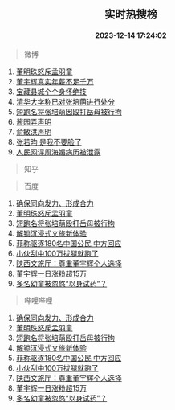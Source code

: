 <div align="center"><h2>实时热搜榜</h2><h4>2023-12-14 17:24:02</h4></div>

> 微博  

1. [董明珠怒斥孟羽童](https://s.weibo.com/weibo?q=%23%E8%91%A3%E6%98%8E%E7%8F%A0%E6%80%92%E6%96%A5%E5%AD%9F%E7%BE%BD%E7%AB%A5%23&t=31&band_rank=1&Refer=top)<br />
2. [董宇辉真实年薪不足千万](https://s.weibo.com/weibo?q=%23%E8%91%A3%E5%AE%87%E8%BE%89%E7%9C%9F%E5%AE%9E%E5%B9%B4%E8%96%AA%E4%B8%8D%E8%B6%B3%E5%8D%83%E4%B8%87%23&t=31&band_rank=2&Refer=top)<br />
3. [宝藏县城个个身怀绝技](https://s.weibo.com/weibo?q=%23%E5%AE%9D%E8%97%8F%E5%8E%BF%E5%9F%8E%E4%B8%AA%E4%B8%AA%E8%BA%AB%E6%80%80%E7%BB%9D%E6%8A%80%23&t=31&band_rank=3&Refer=top)<br />
4. [清华大学称已对张培萌进行处分](https://s.weibo.com/weibo?q=%23%E6%B8%85%E5%8D%8E%E5%A4%A7%E5%AD%A6%E7%A7%B0%E5%B7%B2%E5%AF%B9%E5%BC%A0%E5%9F%B9%E8%90%8C%E8%BF%9B%E8%A1%8C%E5%A4%84%E5%88%86%23&t=31&band_rank=4&Refer=top)<br />
5. [短跑名将张培萌因殴打岳母被行拘](https://s.weibo.com/weibo?q=%23%E7%9F%AD%E8%B7%91%E5%90%8D%E5%B0%86%E5%BC%A0%E5%9F%B9%E8%90%8C%E5%9B%A0%E6%AE%B4%E6%89%93%E5%B2%B3%E6%AF%8D%E8%A2%AB%E8%A1%8C%E6%8B%98%23&t=31&band_rank=5&Refer=top)<br />
6. [酱园弄声明](https://s.weibo.com/weibo?q=%E9%85%B1%E5%9B%AD%E5%BC%84%E5%A3%B0%E6%98%8E&t=31&band_rank=6&Refer=top)<br />
7. [俞敏洪声明](https://s.weibo.com/weibo?q=%23%E4%BF%9E%E6%95%8F%E6%B4%AA%E5%A3%B0%E6%98%8E%23&t=31&band_rank=7&Refer=top)<br />
8. [张若昀 是我不要脸了](https://s.weibo.com/weibo?q=%E5%BC%A0%E8%8B%A5%E6%98%80%20%E6%98%AF%E6%88%91%E4%B8%8D%E8%A6%81%E8%84%B8%E4%BA%86&t=31&band_rank=8&Refer=top)<br />
9. [人民网评周海媚病历被泄露](https://s.weibo.com/weibo?q=%23%E4%BA%BA%E6%B0%91%E7%BD%91%E8%AF%84%E5%91%A8%E6%B5%B7%E5%AA%9A%E7%97%85%E5%8E%86%E8%A2%AB%E6%B3%84%E9%9C%B2%23&t=31&band_rank=9&Refer=top)<br />

> 知乎  


> 百度  

1. [确保同向发力、形成合力](https://www.baidu.com/s?wd=%E7%A1%AE%E4%BF%9D%E5%90%8C%E5%90%91%E5%8F%91%E5%8A%9B%E3%80%81%E5%BD%A2%E6%88%90%E5%90%88%E5%8A%9B&sa=fyb_news&rsv_dl=fyb_news)<br />
2. [董明珠怒斥孟羽童](https://www.baidu.com/s?wd=%E8%91%A3%E6%98%8E%E7%8F%A0%E6%80%92%E6%96%A5%E5%AD%9F%E7%BE%BD%E7%AB%A5&sa=fyb_news&rsv_dl=fyb_news)<br />
3. [短跑名将张培萌殴打岳母被行拘](https://www.baidu.com/s?wd=%E7%9F%AD%E8%B7%91%E5%90%8D%E5%B0%86%E5%BC%A0%E5%9F%B9%E8%90%8C%E6%AE%B4%E6%89%93%E5%B2%B3%E6%AF%8D%E8%A2%AB%E8%A1%8C%E6%8B%98&sa=fyb_news&rsv_dl=fyb_news)<br />
4. [解锁沉浸式文旅新体验](https://www.baidu.com/s?wd=%E8%A7%A3%E9%94%81%E6%B2%89%E6%B5%B8%E5%BC%8F%E6%96%87%E6%97%85%E6%96%B0%E4%BD%93%E9%AA%8C&sa=fyb_news&rsv_dl=fyb_news)<br />
5. [菲称驱逐180名中国公民 中方回应](https://www.baidu.com/s?wd=%E8%8F%B2%E7%A7%B0%E9%A9%B1%E9%80%90180%E5%90%8D%E4%B8%AD%E5%9B%BD%E5%85%AC%E6%B0%91+%E4%B8%AD%E6%96%B9%E5%9B%9E%E5%BA%94&sa=fyb_news&rsv_dl=fyb_news)<br />
6. [小伙刮中100万拔腿就跑了](https://www.baidu.com/s?wd=%E5%B0%8F%E4%BC%99%E5%88%AE%E4%B8%AD100%E4%B8%87%E6%8B%94%E8%85%BF%E5%B0%B1%E8%B7%91%E4%BA%86&sa=fyb_news&rsv_dl=fyb_news)<br />
7. [陕西文旅厅：尊重董宇辉个人选择](https://www.baidu.com/s?wd=%E9%99%95%E8%A5%BF%E6%96%87%E6%97%85%E5%8E%85%EF%BC%9A%E5%B0%8A%E9%87%8D%E8%91%A3%E5%AE%87%E8%BE%89%E4%B8%AA%E4%BA%BA%E9%80%89%E6%8B%A9&sa=fyb_news&rsv_dl=fyb_news)<br />
8. [董宇辉一日涨粉超15万](https://www.baidu.com/s?wd=%E8%91%A3%E5%AE%87%E8%BE%89%E4%B8%80%E6%97%A5%E6%B6%A8%E7%B2%89%E8%B6%8515%E4%B8%87&sa=fyb_news&rsv_dl=fyb_news)<br />
9. [多名幼童被忽悠“以身试药”？](https://www.baidu.com/s?wd=%E5%A4%9A%E5%90%8D%E5%B9%BC%E7%AB%A5%E8%A2%AB%E5%BF%BD%E6%82%A0%E2%80%9C%E4%BB%A5%E8%BA%AB%E8%AF%95%E8%8D%AF%E2%80%9D%EF%BC%9F&sa=fyb_news&rsv_dl=fyb_news)<br />

> 哔哩哔哩  

1. [确保同向发力、形成合力](https://www.baidu.com/s?wd=%E7%A1%AE%E4%BF%9D%E5%90%8C%E5%90%91%E5%8F%91%E5%8A%9B%E3%80%81%E5%BD%A2%E6%88%90%E5%90%88%E5%8A%9B&sa=fyb_news&rsv_dl=fyb_news)<br />
2. [董明珠怒斥孟羽童](https://www.baidu.com/s?wd=%E8%91%A3%E6%98%8E%E7%8F%A0%E6%80%92%E6%96%A5%E5%AD%9F%E7%BE%BD%E7%AB%A5&sa=fyb_news&rsv_dl=fyb_news)<br />
3. [短跑名将张培萌殴打岳母被行拘](https://www.baidu.com/s?wd=%E7%9F%AD%E8%B7%91%E5%90%8D%E5%B0%86%E5%BC%A0%E5%9F%B9%E8%90%8C%E6%AE%B4%E6%89%93%E5%B2%B3%E6%AF%8D%E8%A2%AB%E8%A1%8C%E6%8B%98&sa=fyb_news&rsv_dl=fyb_news)<br />
4. [解锁沉浸式文旅新体验](https://www.baidu.com/s?wd=%E8%A7%A3%E9%94%81%E6%B2%89%E6%B5%B8%E5%BC%8F%E6%96%87%E6%97%85%E6%96%B0%E4%BD%93%E9%AA%8C&sa=fyb_news&rsv_dl=fyb_news)<br />
5. [菲称驱逐180名中国公民 中方回应](https://www.baidu.com/s?wd=%E8%8F%B2%E7%A7%B0%E9%A9%B1%E9%80%90180%E5%90%8D%E4%B8%AD%E5%9B%BD%E5%85%AC%E6%B0%91+%E4%B8%AD%E6%96%B9%E5%9B%9E%E5%BA%94&sa=fyb_news&rsv_dl=fyb_news)<br />
6. [小伙刮中100万拔腿就跑了](https://www.baidu.com/s?wd=%E5%B0%8F%E4%BC%99%E5%88%AE%E4%B8%AD100%E4%B8%87%E6%8B%94%E8%85%BF%E5%B0%B1%E8%B7%91%E4%BA%86&sa=fyb_news&rsv_dl=fyb_news)<br />
7. [陕西文旅厅：尊重董宇辉个人选择](https://www.baidu.com/s?wd=%E9%99%95%E8%A5%BF%E6%96%87%E6%97%85%E5%8E%85%EF%BC%9A%E5%B0%8A%E9%87%8D%E8%91%A3%E5%AE%87%E8%BE%89%E4%B8%AA%E4%BA%BA%E9%80%89%E6%8B%A9&sa=fyb_news&rsv_dl=fyb_news)<br />
8. [董宇辉一日涨粉超15万](https://www.baidu.com/s?wd=%E8%91%A3%E5%AE%87%E8%BE%89%E4%B8%80%E6%97%A5%E6%B6%A8%E7%B2%89%E8%B6%8515%E4%B8%87&sa=fyb_news&rsv_dl=fyb_news)<br />
9. [多名幼童被忽悠“以身试药”？](https://www.baidu.com/s?wd=%E5%A4%9A%E5%90%8D%E5%B9%BC%E7%AB%A5%E8%A2%AB%E5%BF%BD%E6%82%A0%E2%80%9C%E4%BB%A5%E8%BA%AB%E8%AF%95%E8%8D%AF%E2%80%9D%EF%BC%9F&sa=fyb_news&rsv_dl=fyb_news)<br />

